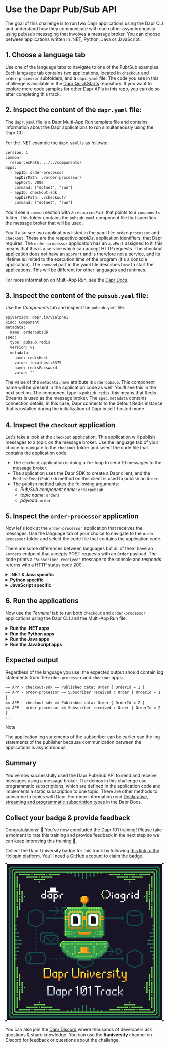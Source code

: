 # Use the Dapr Pub/Sub API

The goal of this challenge is to run two Dapr applications using the Dapr CLI and understand how they communicate with each other asynchronously using pub/sub messaging that involves a message broker. You can choose between applications written in .NET, Python, Java or JavaScript.

## 1. Choose a language tab

Use one of the language tabs to navigate to one of the Pub/Sub examples. Each language tab contains two applications, located in `checkout` and `order-processor` subfolders, and a `dapr.yaml` file. The code you see in this challenge is available in the [Dapr QuickStarts](https://github.com/dapr/quickstarts/) repository. If you want to explore more code samples for other Dapr APIs in this repo, you can do so after completing this track.

## 2. Inspect the content of the `dapr.yaml` file:

 The `dapr.yaml` file is a Dapr Multi-App Run template file and contains information about the Dapr applications to run simultaneously using the Dapr CLI.

 For the .NET example the `dapr.yaml` is as follows:

```yaml,nocopy
version: 1
common:
  resourcesPath: ../../components/
apps:
  - appID: order-processor
    appDirPath: ./order-processor/
    appPort: 7006
    command: ["dotnet", "run"]
  - appID: checkout-sdk
    appDirPath: ./checkout/
    command: ["dotnet", "run"]
```

You'll see a `common` section with a `resourcesPath` that points to a `components` folder.  This folder contains the `pubsub.yaml` component file that specifies the message broker that will be used.

You'll also see two applications listed in the yaml file: `order-processor` and `checkout`. These are the respective *appIDs*, application identifiers, that Dapr requires. The `order-processor` application has an `appPort` assigned to it, this means that this is a service which can accept HTTP requests. The checkout application does not have an `appPort` and is therefore not a service, and its lifetime is limited to the execution time of the program (it's a console application).
The `command` part in the yaml file describes how to start the applications. This will be different for other languages and runtimes.

For more information on Multi-App Run, see the [Dapr Docs](https://docs.dapr.io/developing-applications/local-development/multi-app-dapr-run/multi-app-overview/).

## 3. Inspect the content of the `pubsub.yaml` file:

Use the *Components* tab and inspect the `pubsub.yaml` file.

```yaml,nocopy
apiVersion: dapr.io/v1alpha1
kind: Component
metadata:
  name: orderpubsub
spec:
  type: pubsub.redis
  version: v1
  metadata:
  - name: redisHost
    value: localhost:6379
  - name: redisPassword
    value: ""
```

The value of the `metadata.name` attribute is `orderpubsub`. This component name will be present in the application code as well. You'll see this in the next section. The component type is `pubsub.redis`, this means that Redis Streams is used as the message broker.
The `spec.metadata` contains connection details, in this case, Dapr connects to the default Redis instance that is installed during the initialization of Dapr in self-hosted mode.

## 4. Inspect the `checkout` application

Let's take a look at the `checkout` application. This application will publish messages to a topic on the message broker. Use the language tab of your choice to navigate to the `checkout` folder and select the code file that contains the application code.

- The `checkout` application is doing a `for` loop to send 10 messages to the message broker.
- The application uses the Dapr SDK to create a Dapr client, and the `PublishEvent`/`Publish` method on this client is used to publish an `Order`.
- The publish method takes the following arguments:
  - *Pub/Sub component name*: `orderpubsub`
  - *topic name*: `orders`
  - *payload*: `order`

## 5. Inspect the `order-processor` application

Now let's look at the `order-processor` application that receives the messages. Use the language tab of your choice to navigate to the `order-processor` folder and select the code file that contains the application code.

There are some differences between languages but all of them have an `/orders` endpoint that accepts POST requests with an `Order` payload. The code prints a `"Subscriber received"` message to the console and responds returns with a HTTP status code 200.

<details>
   <summary><b>.NET & Java specific</b></summary>

- For .NET & Java  you'll see a `Topic` attribute on the `/order` endpoint that contains the Pub/Sub component name, and the topic name.
- For .NET you'll also see two extension methods being used :
  - `app.UseCloudEvents();` this instructs the application that incoming messages are based on CloudEvents.
  - `app.MapSubscribeHandler();` this registers the `/dapr/subscribe` endpoint that is used by the Dapr runtime to subscribe to a topic.

</details>

<details>
   <summary><b>Python specific</b></summary>

For Python, there are two flavors of `order-processor` applications, one that uses Flask and one that uses FastApi:
- The Flask-based application, has  a `/dapr/subscribe` endpoint defined that the Dapr runtime uses to subscribe to the topic. The definition of this endoint contains the Pub/Sub component name and topic name, and a route, `/orders`, that will handle incoming messages.
- The FastApi-based application, contains a `DaprApp` with a `subscribe` route that contains the component name and topic.

</details>

<details>
   <summary><b>JavaScript specific</b></summary>

For JavaScript, a `DaprServer` type is instantiated. This type contains a `pubsub.subscribe()` method that contains arguments for the component name, topic, and callback function to handle the incoming message.

</details>

## 6. Run the applications

Now use the *Terminal* tab to run both `checkout` and `order-processor` applications using the Dapr CLI and the Multi-App Run file:

<details>
   <summary><b>Run the .NET apps</b></summary>

Install the dependencies and build the applications:

```bash,run
dotnet build csharp/sdk/checkout
dotnet build csharp/sdk/order-processor
```

Run the applications using the Dapr CLI:

```bash,run
dapr run -f "csharp/sdk/dapr.yaml"
```

</details>

<details>
   <summary><b>Run the Python apps</b></summary>

Create a virtual environment and activate it:

```bash,run
python3 -m venv venv
source venv/bin/activate
```

Install the dependencies:

```bash,run
pip3 install -r python/sdk/checkout/requirements.txt
pip3 install -r python/sdk/order-processor/requirements.txt
```

Run the applications using the Dapr CLI:

```bash,run
dapr run -f "python/sdk/dapr.yaml"
```

</details>

<details>
   <summary><b>Run the Java apps</b></summary>

Install the dependencies:

```bash,run
cd java/sdk/order-processor
mvn clean install
cd ../checkout
mvn clean install
```

Run the applications using the Dapr CLI:

```bash,run
cd ..
dapr run -f .
```

</details>

<details>
   <summary><b>Run the JavaScript apps</b></summary>

Install the dependencies:

```bash,run
cd javascript/sdk/order-processor
npm install
cd ../checkout
npm install
```

Run the applications using the Dapr CLI:

```bash,run
cd ..
dapr run -f .
```

</details>

## Expected output

Regardless of the language you use, the expected output should contain log statements from the `order-processor` and `checkout` apps:

```output
== APP - checkout-sdk == Published data: Order { OrderId = 1 }
== APP - order-processor == Subscriber received : Order { OrderId = 1 }
== APP - checkout-sdk == Published data: Order { OrderId = 2 }
== APP - order-processor == Subscriber received : Order { OrderId = 2 }
...
```

> [!NOTE]
> The application log statements of the subscriber can be earlier can the log statements of the publisher because communication between the applications is asynchronous.

## Summary

You've now successfully used the Dapr Pub/Sub API to send and receive messages using a message broker. The demos in this challenge use programmatic subscriptions, which are defined in the application code and implements a static subscription to one topic. There are other methods to subscribe to topics with Dapr. For more information read [Declarative, streaming and programmatic subscription types](https://docs.dapr.io/developing-applications/building-blocks/pubsub/subscription-methods/) in the Dapr Docs.

## Collect your badge & provide feedback

Congratulations! 🎉 You've now concluded the Dapr 101 training! Please take a moment to rate this training and provide feedback in the next step so we can keep improving this training 🚀.

Collect the Dapr University badge for this track by following [this link to the Holopin platform](https://holopin.io/collect/cmcnbdz1r295807jsdm16r929). You'll need a GitHub account to claim the badge.

[![Dapr University Dapr 101 badge](https://raw.githubusercontent.com/diagrid-labs/dapr-university-instruqt/refs/heads/main/dapr-101/5-pubsub-api/Diagrid-Dapr-Uni-101_x500.png)](https://holopin.io/collect/cmcnbdz1r295807jsdm16r929)

You can also join the [Dapr Discord](https://bit.ly/dapr-discord) where thousands of developers ask questions & share knowledge. You can use the **#university** channel on Discord for feedback or questions about the challenge.
